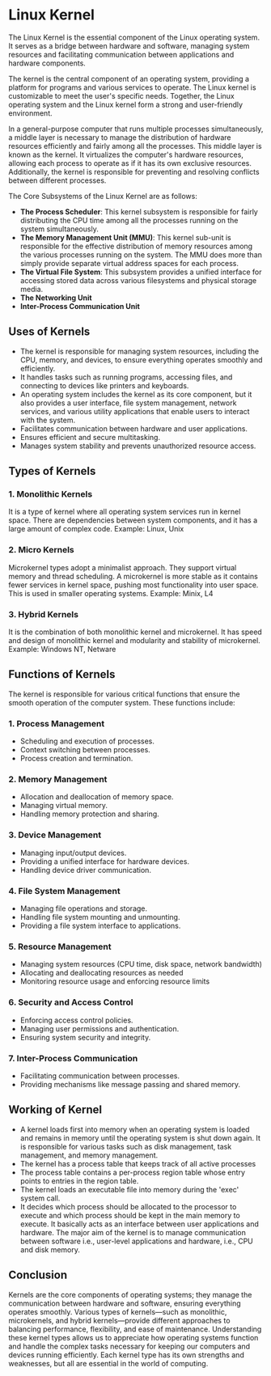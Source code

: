 # Linux Kernel
The Linux Kernel is the essential component of the Linux operating system. It serves as a bridge between hardware and software, managing system resources and facilitating communication between applications and hardware components.

The kernel is the central component of an operating system, providing a platform for programs and various services to operate. The Linux kernel is customizable to meet the user's specific needs. Together, the Linux operating system and the Linux kernel form a strong and user-friendly environment.

In a general-purpose computer that runs multiple processes simultaneously, a middle layer is necessary to manage the distribution of hardware resources efficiently and fairly among all the processes. This middle layer is known as the kernel. It virtualizes the computer's hardware resources, allowing each process to operate as if it has its own exclusive resources. Additionally, the kernel is responsible for preventing and resolving conflicts between different processes.

The Core Subsystems of the Linux Kernel are as follows:

- **The Process Scheduler**: This kernel subsystem is responsible for fairly distributing the CPU time among all the processes running on the system simultaneously.
- **The Memory Management Unit (MMU)**: This kernel sub-unit is responsible for the effective distribution of memory resources among the various processes running on the system. The MMU does more than simply provide separate virtual address spaces for each process.
- **The Virtual File System**: This subsystem provides a unified interface for accessing stored data across various filesystems and physical storage media.
- **The Networking Unit**
- **Inter-Process Communication Unit**

## Uses of Kernels

- The kernel is responsible for managing system resources, including the CPU, memory, and devices, to ensure everything operates smoothly and efficiently.
- It handles tasks such as running programs, accessing files, and connecting to devices like printers and keyboards. 
- An operating system includes the kernel as its core component, but it also provides a user interface, file system management, network services, and various utility applications that enable users to interact with the system.
- Facilitates communication between hardware and user applications.
- Ensures efficient and secure multitasking.
- Manages system stability and prevents unauthorized resource access.

## Types of Kernels

### 1. Monolithic Kernels

It is a type of kernel where all operating system services run in kernel space. There are dependencies between system components, and it has a large amount of complex code.
Example: Linux, Unix

### 2. Micro Kernels

Microkernel types adopt a minimalist approach. They support virtual memory and thread scheduling. A microkernel is more stable as it contains fewer services in kernel space, pushing most functionality into user space. This is used in smaller operating systems.
Example: Minix, L4

### 3. Hybrid Kernels

It is the combination of both monolithic kernel and microkernel. It has speed and design of monolithic kernel and modularity and stability of microkernel.
Example: Windows NT, Netware

## Functions of Kernels

The kernel is responsible for various critical functions that ensure the smooth operation of the computer system. These functions include:

### 1. Process Management
- Scheduling and execution of processes.
- Context switching between processes.
- Process creation and termination.

### 2. Memory Management
- Allocation and deallocation of memory space.
- Managing virtual memory.
- Handling memory protection and sharing.

### 3. Device Management
- Managing input/output devices.
- Providing a unified interface for hardware devices.
- Handling device driver communication.

### 4. File System Management
- Managing file operations and storage.
- Handling file system mounting and unmounting.
- Providing a file system interface to applications.

### 5. Resource Management
- Managing system resources (CPU time, disk space, network bandwidth)
- Allocating and deallocating resources as needed
- Monitoring resource usage and enforcing resource limits

### 6. Security and Access Control
- Enforcing access control policies.
- Managing user permissions and authentication.
- Ensuring system security and integrity.

### 7. Inter-Process Communication
- Facilitating communication between processes.
- Providing mechanisms like message passing and shared memory.

## Working of Kernel

- A kernel loads first into memory when an operating system is loaded and remains in memory until the operating system is shut down again. It is responsible for various tasks such as disk management, task management, and memory management.
- The kernel has a process table that keeps track of all active processes
- The process table contains a per-process region table whose entry points to entries in the region table.
- The kernel loads an executable file into memory during the 'exec' system call.
- It decides which process should be allocated to the processor to execute and which process should be kept in the main memory to execute. It basically acts as an interface between user applications and hardware. The major aim of the kernel is to manage communication between software i.e., user-level applications and hardware, i.e., CPU and disk memory.


## Conclusion

Kernels are the core components of operating systems; they manage the communication between hardware and software, ensuring everything operates smoothly. Various types of kernels—such as monolithic, microkernels, and hybrid kernels—provide different approaches to balancing performance, flexibility, and ease of maintenance. Understanding these kernel types allows us to appreciate how operating systems function and handle the complex tasks necessary for keeping our computers and devices running efficiently. Each kernel type has its own strengths and weaknesses, but all are essential in the world of computing.
